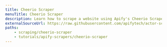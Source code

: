 ```yaml
---
title: Cheerio Scraper
menuTitle: Cheerio Scraper
description: Learn how to scrape a website using Apify's Cheerio Scraper. Build an actor's page function, extract information from a web page and download your data.
externalSourceUrl: https://raw.githubusercontent.com/apifytech/actor-scraper/master/docs/build/cheerio-scraper-tutorial.md
paths:
    - scraping/cheerio-scraper
    - tutorials/apify-scrapers/cheerio-scraper
---
```

